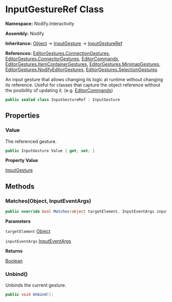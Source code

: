 # InputGestureRef Class  
  
**Namespace:** Nodify.Interactivity  
  
**Assembly:** Nodify  
  
**Inheritance:** [Object](https://docs.microsoft.com/en-us/dotnet/api/System.Object) → [InputGesture](https://docs.microsoft.com/en-us/dotnet/api/System.Windows.Input.InputGesture) → [InputGestureRef](Nodify_Interactivity_InputGestureRef)  
  
**References:** [EditorGestures.ConnectionGestures](Nodify_Interactivity_EditorGestures_ConnectionGestures), [EditorGestures.ConnectorGestures](Nodify_Interactivity_EditorGestures_ConnectorGestures), [EditorCommands](Nodify_EditorCommands), [EditorGestures.ItemContainerGestures](Nodify_Interactivity_EditorGestures_ItemContainerGestures), [EditorGestures.MinimapGestures](Nodify_Interactivity_EditorGestures_MinimapGestures), [EditorGestures.NodifyEditorGestures](Nodify_Interactivity_EditorGestures_NodifyEditorGestures), [EditorGestures.SelectionGestures](Nodify_Interactivity_EditorGestures_SelectionGestures)  
  
An input gesture that allows changing its logic at runtime without changing its reference.
            Useful for classes that capture the object reference without the posibility of updating it. (e.g. [EditorCommands](Nodify_EditorCommands))  
  
```csharp  
public sealed class InputGestureRef : InputGesture  
```  
  
## Properties  
  
### Value  
  
The referenced gesture.  
  
```csharp  
public InputGesture Value { get; set; }  
```  
  
**Property Value**  
  
[InputGesture](https://docs.microsoft.com/en-us/dotnet/api/System.Windows.Input.InputGesture)  
  
## Methods  
  
### Matches(Object, InputEventArgs)  
  
```csharp  
public override bool Matches(object targetElement, InputEventArgs inputEventArgs);  
```  
  
**Parameters**  
  
`targetElement` [Object](https://docs.microsoft.com/en-us/dotnet/api/System.Object)  
  
`inputEventArgs` [InputEventArgs](https://docs.microsoft.com/en-us/dotnet/api/System.Windows.Input.InputEventArgs)  
  
**Returns**  
  
[Boolean](https://docs.microsoft.com/en-us/dotnet/api/System.Boolean)  
  
### Unbind()  
  
Unbinds the current gesture.  
  
```csharp  
public void Unbind();  
```  
  
